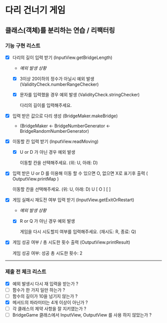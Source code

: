 # 다리 건너기 게임

## 클래스(객체)를 분리하는 연습 / 리팩터링

### 기능 구현 리스트

- [X] 다리의 길이 입력 받기  (InputView.getBridgeLength)
  -  *예외 발생 상황*
  - [X] 3이상 20이하의 정수가 아닐시 예외 발생 (ValidityCheck.numberRangeChecker)
  - [X] 문자를 입력했을 경우 예외 발생 (ValidityCheck.stringChecker)


    다리의 길이를 입력해주세요. 

- [X] 입력 받은 값으로 다리 생성 (BridgeMaker.makeBridge)
  - (BridgeMaker <- BridgeNumberGenerator <- BridgeRandomNumberGenerator)

- [X] 이동할 칸 입력 받기 (InputView.readMoving)
  - [X] U or D 가 아닌 경우 예외 발생


    이동할 칸을 선택해주세요. (위: U, 아래: D)

- [X] 입력 받은 U or D 를 이용해 이동 할 수 있으면 O, 없으면 X로 표기후 출력 ( OutputView.printMap )


    이동할 칸을 선택해주세요. (위: U, 아래: D)
    U
    [ O ]
    [   ]

- [X] 게임 실패시 재도전 여부 입력 받기 (InputView.getExitOrRestart)
  - *예외 발생 상황*
  - [X] R or Q 가 아닌 경우 예외 발생


    게임을 다시 시도할지 여부를 입력해주세요. (재시도: R, 종료: Q)

- [X] 게임 성공 여부 / 총 시도한 횟수 출력 (OutputView.printResult)


    게임 성공 여부: 성공
    총 시도한 횟수: 2

---

### 제출 전 체크 리스트

- [X] 예외 발생시 다시 재 입력을 받는가 ?
- [ ] 함수가 한 가지 일만 하는가 ?
- [ ] 함수의 길이가 10을 넘기지 않는가 ?
- [X] 메서드의 파라미터는 4개 이상이 아닌가 ?
- [ ] 각 클래스의 제약 사항을 잘 지키였는가 ?
- [ ] BridgeGame 클래스에서 InputView, OutputView 를 사용 하지 않았는가 ?